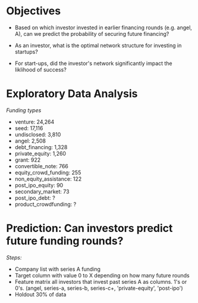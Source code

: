# Objectives

- Based on which investor invested in earlier financing rounds (e.g. angel, A), can we predict the probability of securing future financing?

- As an investor, what is the optimal network structure for investing in startups?
- For start-ups, did the investor's network significantly impact the liklihood of success?

# Exploratory Data Analysis

_Funding types_
- venture: 24,264
- seed: 17,116
- undisclosed: 3,810
- angel: 2,508
- debt_financing: 1,328
- private_equity: 1,260
- grant: 922
- convertible_note: 766
- equity_crowd_funding: 255
- non_equity_assistance: 122
- post_ipo_equity: 90
- secondary_market: 73
- post_ipo_debt: ?
- product_crowdfunding: ?

# Prediction: Can investors predict future funding rounds?

_Steps:_
- Company list with series A funding
- Target column with value 0 to X depending on how many future rounds
- Feature matrix all investors that invest past series A as columns. 1's or 0's. (angel, series-a, series-b, series-c+, 'private-equity', 'post-ipo')
- Holdout 30% of data
